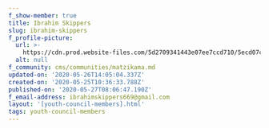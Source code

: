 ```yaml
---
f_show-member: true
title: Ibrahim Skippers
slug: ibrahim-skippers
f_profile-picture:
  url: >-
    https://cdn.prod.website-files.com/5d2709341443e07ee7ccd710/5ecd07c7fc4e724d2abfbbef_WhatsApp%20Image%202020-05-26%20at%2010.13.07.jpeg
  alt: null
f_community: cms/communities/matzikama.md
updated-on: '2020-05-26T14:05:04.337Z'
created-on: '2020-05-25T10:36:33.788Z'
published-on: '2020-05-27T08:06:47.190Z'
f_email-address: ibrahimskippers669@gmail.com
layout: '[youth-council-members].html'
tags: youth-council-members
---
```



